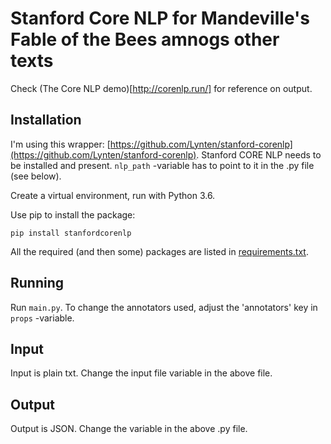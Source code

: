 # Stanford Core NLP for Mandeville's Fable of the Bees amnogs other texts

Check (The Core NLP demo)[http://corenlp.run/] for reference on output.

## Installation

I'm using this wrapper: [https://github.com/Lynten/stanford-corenlp](https://github.com/Lynten/stanford-corenlp). Stanford CORE NLP needs to be installed and present. `nlp_path` -variable has to point to it in the .py file (see below).

Create a virtual environment, run with Python 3.6. 

Use pip to install the package:

```
pip install stanfordcorenlp
```

All the required (and then some) packages are listed in [requirements.txt](./requirements.txt). 

## Running

Run `main.py`. To change the annotators used, adjust the 'annotators' key in `props` -variable.

## Input

Input is plain txt. Change the input file variable in the above file.

## Output

Output is JSON. Change the variable in the above .py file.
